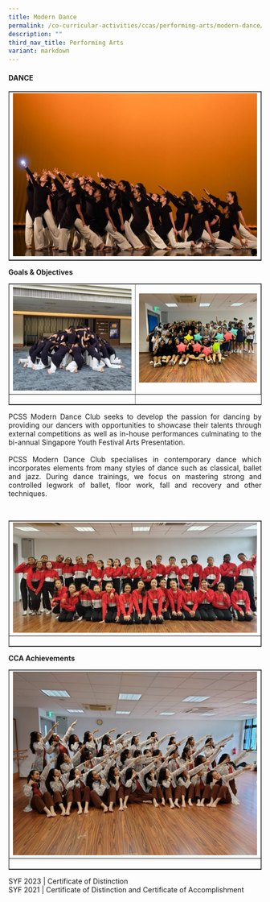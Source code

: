 ```yaml
---
title: Modern Dance
permalink: /co-curricular-activities/ccas/performing-arts/modern-dance/
description: ""
third_nav_title: Performing Arts
variant: markdown
---
```

<h4><strong>DANCE</strong></h4>
<table style="border-collapse: collapse; width: 100%;" border="1">
<tbody>
<tr>
<td style="width: 33.3333%;"><img style="width: 100%;" src="/images/Dance_1.jpg"></td>
</tr>
</tbody>
</table>
<p><b>Goals &amp; Objectives </b></p>
<table style="border-collapse: collapse; width: 100%;" border="1">
<tbody>
<tr>
<td style="width: 33.3333%;"><img style="width: 100%;" src="/images/Dance_2.jpg"></td>
	<td style="width: 33.3333%;"><img style="width: 100%;" src="/images/Dance_3.jpg"></td>
</tr>
<tr>
<td style="width: 33.3333%;"><p style="text-align: center;"></p></td>
</tr>
</tbody>
</table>
<p></p><p align="justify">PCSS Modern Dance Club seeks to develop the passion for dancing by providing our dancers with opportunities to showcase their talents through external competitions  as well as in-house performances culminating to the bi-annual Singapore Youth Festival Arts Presentation.<br><br>PCSS Modern Dance Club specialises in contemporary dance which incorporates elements from many styles of dance such as classical, ballet and jazz. During dance trainings, we focus on mastering strong and controlled legwork of ballet, floor work, fall and recovery and other techniques.
</p><br>
<table style="border-collapse: collapse; width: 100%;" border="1">
<tbody>
<tr>
<td style="width: 33.3333%;"><img style="width: 100%;" src="/images/Dance_4.jpg"></td>
</tr>
<tr>
<td style="width: 33.3333%;"><p style="text-align: center;"></p></td>
</tr>
</tbody>
</table>
<p><b>CCA Achievements </b></p>

<table style="border-collapse: collapse; width: 100%;" border="1">
<tbody>
<tr>
<td style="width: 33.3333%;"><img style="width: 100%;" src="/images/Dance_5.jpg"></td>
</tr>
<tr>
<td style="width: 33.3333%;"><p style="text-align: center;"></p></td>
</tr>
</tbody>
</table>
<p></p><p align="justify">SYF 2023 | Certificate of Distinction<br>
SYF 2021 | Certificate of Distinction and Certificate of Accomplishment
</p>